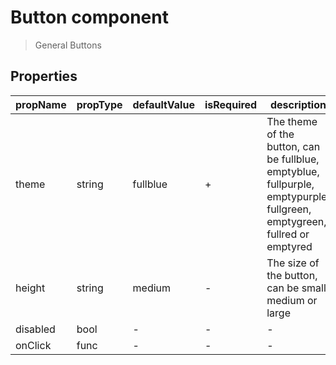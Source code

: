 # Button component

> General Buttons

## Properties

| propName | propType | defaultValue | isRequired | description |
|----------|----------|--------------|------------|-------------|
| theme | string | fullblue | + | The theme of the button, can be fullblue, emptyblue, fullpurple, emptypurple, fullgreen, emptygreen, fullred or emptyred
| height | string | medium | - | The size of the button, can be small, medium or large |
| disabled | bool | - | - | - |
| onClick | func | - | - | - |
